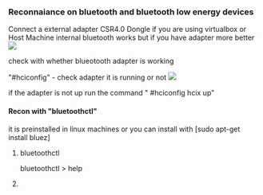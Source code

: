 ### Reconnaiance on bluetooth and bluetooth low energy devices

Connect a external adapter CSR4.0 Dongle if you are using virtualbox or Host Machine internal bluetooth works but if you have adapter more better
    ![](csr.jpg)

check with whether blueotooth adapter is working 

"#hciconfig" - check adapter it is running or not 
    ![](hciconfig.PNG)

if the adapter is not up run the command " #hciconfig hcix up"

#### Recon with "bluetoothctl"

it is preinstalled in linux machines or you can install with [sudo apt-get install bluez]

1. bluetoothctl
    
     bluetoothctl 
           > help
      

3. 
